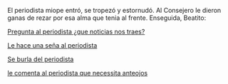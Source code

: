 El periodista miope entró, se tropezó y estornudó. Al Consejero le dieron ganas de rezar por esa
alma que tenia al frente.
Enseguida, Beatito:

[Pregunta al periodista ¿que noticias nos traes?](pregunta-periodista/pregunta-periodista.md)

[Le hace una seña al periodista](sena/sena.md)

[Se burla del periodista](burla-periodista/burla-periodista.md)

[le comenta al periodista que necessita anteojos](anteojos/anteojos.md)